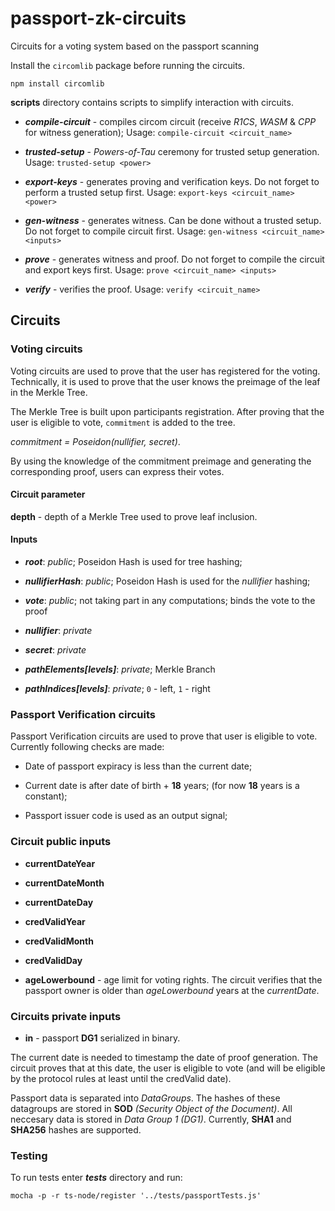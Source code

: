 # passport-zk-circuits

Circuits for a voting system based on the passport scanning

Install the `circomlib` package before running the circuits.

```console
npm install circomlib
```

**scripts** directory contains scripts to simplify interaction with circuits.

- ***compile-circuit*** - compiles circom circuit (receive *R1CS*, *WASM* & *CPP* for witness generation);  Usage: ```compile-circuit <circuit_name>```
  
- ***trusted-setup*** - *Powers-of-Tau* ceremony for trusted setup generation. Usage: ```trusted-setup <power>```
  
- ***export-keys*** - generates proving and verification keys. Do not forget to perform a trusted setup first. Usage: ```export-keys <circuit_name> <power>```

- ***gen-witness*** - generates witness. Can be done without a trusted setup. Do not forget to compile circuit first. Usage: ```gen-witness <circuit_name> <inputs>```

- ***prove*** - generates witness and proof. Do not forget to compile the circuit and export keys first. Usage: ```prove <circuit_name> <inputs>```

- ***verify*** - verifies the proof. Usage: ```verify <circuit_name>```

## Circuits

### Voting circuits

Voting circuits are used to prove that the user has registered for the voting. Technically, it is used to prove that the user knows the preimage of the leaf in the Merkle Tree.

The Merkle Tree is built upon participants registration. After proving that the user is eligible to vote, `commitment` is added to the tree.

*commitment = Poseidon(nullifier, secret)*.

By using the knowledge of the commitment preimage and generating the corresponding proof, users can express their votes.

#### Circuit parameter

**depth** - depth of a Merkle Tree used to prove leaf inclusion.

#### Inputs

- ***root***: *public*; Poseidon Hash is used for tree hashing;

- ***nullifierHash***: *public*; Poseidon Hash is used for the *nullifier* hashing;

- ***vote***: *public*; not taking part in any computations; binds the vote to the proof

- ***nullifier***: *private*

- ***secret***: *private*

- ***pathElements[levels]***: *private*; Merkle Branch

- ***pathIndices[levels]***: *private*; `0` - left, `1` - right

### Passport Verification circuits

Passport Verification circuits are used to prove that user is eligible to vote. Currently following checks are made:

- Date of passport expiracy is less than the current date;

- Current date is after date of birth + **18** years; (for now **18** years is a constant);

- Passport issuer code is used as an output signal;

### Circuit public inputs

- **currentDateYear**

- **currentDateMonth**

- **currentDateDay**

- **credValidYear**

- **credValidMonth**

- **credValidDay**

- **ageLowerbound** - age limit for voting rights. The circuit verifies that the passport owner is older than *ageLowerbound* years at the *currentDate*.

### Circuits private inputs

- **in** - passport **DG1** serialized in binary.

The current date is needed to timestamp the date of proof generation. The circuit proves that at this date, the user is eligible to vote (and will be eligible by the protocol rules at least until the credValid date).

Passport data is separated into *DataGroups*. The hashes of these datagroups are stored in **SOD** *(Security Object of the Document)*. All neccesary data is stored in *Data Group 1 (DG1)*. Currently, **SHA1** and **SHA256** hashes are supported.

### Testing

To run tests enter ***tests*** directory and run:

```mocha -p -r ts-node/register '../tests/passportTests.js'```
